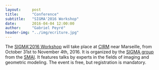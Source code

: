 ```yaml
---
layout:     post
title:      "Conference"
subtitle:   "SIGMA'2016 Workshop"
date:       2016-04-04 12:00:00
author:     "Gabriel Peyré"
header-img: "../img/ecriture.jpg"
---
```


The [SIGMA'2016 Workshop](https://www.ceremade.dauphine.fr/~peyre/sigma2016/) will take place at [CIRM](http://www.cirm-math.fr/) near Marseille, from October 31st to November 4th, 2016. It is organized by the [SIGMA group](http://smai.emath.fr/spip.php?article406) from the [SMAI](http://smai.emath.fr). It features talks by experts in the fields of imaging and geometric modeling. The event is free, but registration is mandatory.
